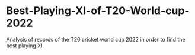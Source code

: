 # Best-Playing-XI-of-T20-World-cup-2022
Analysis of records of the T20 cricket world cup 2022 in order to find the best playing XI.
